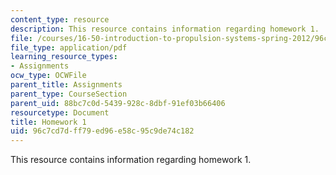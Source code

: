 ```yaml
---
content_type: resource
description: This resource contains information regarding homework 1.
file: /courses/16-50-introduction-to-propulsion-systems-spring-2012/96c7cd7dff79ed96e58c95c9de74c182_MIT16_50S12_hw1.pdf
file_type: application/pdf
learning_resource_types:
- Assignments
ocw_type: OCWFile
parent_title: Assignments
parent_type: CourseSection
parent_uid: 88bc7c0d-5439-928c-8dbf-91ef03b66406
resourcetype: Document
title: Homework 1
uid: 96c7cd7d-ff79-ed96-e58c-95c9de74c182
---
```

This resource contains information regarding homework 1.

